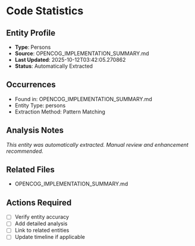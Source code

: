 # Code Statistics

## Entity Profile
- **Type**: Persons
- **Source**: OPENCOG_IMPLEMENTATION_SUMMARY.md
- **Last Updated**: 2025-10-12T03:42:05.270862
- **Status**: Automatically Extracted

## Occurrences
- Found in: OPENCOG_IMPLEMENTATION_SUMMARY.md
- Entity Type: persons
- Extraction Method: Pattern Matching

## Analysis Notes
*This entity was automatically extracted. Manual review and enhancement recommended.*

## Related Files
- OPENCOG_IMPLEMENTATION_SUMMARY.md

## Actions Required
- [ ] Verify entity accuracy
- [ ] Add detailed analysis
- [ ] Link to related entities
- [ ] Update timeline if applicable
